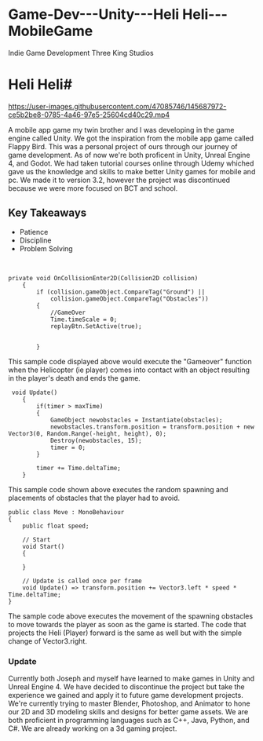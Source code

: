 # Game-Dev---Unity---Heli Heli---MobileGame
Indie Game Development Three King Studios 

# Heli Heli#

https://user-images.githubusercontent.com/47085746/145687972-ce5b2be8-0785-4a46-97e5-25604cd40c29.mp4


A mobile app game my twin brother and I was developing in the game engine called Unity. We got the inspiration from the mobile app game called Flappy Bird. This was a personal project of ours through our journey of game development. As of now we're both proficent in Unity, Unreal Engine 4, and Godot. We had taken tutorial courses online through Udemy whiched gave us the knowledge and skills to make better Unity games for mobile and pc. We made it to version 3.2, however the project was discontinued because we were more focused on BCT and school.
 
 
## Key Takeaways ##

 * Patience
 * Discipline
 * Problem Solving
 </br>
 
 

```
private void OnCollisionEnter2D(Collision2D collision)
    {
        if (collision.gameObject.CompareTag("Ground") ||
            collision.gameObject.CompareTag("Obstacles"))
        {
            //GameOver
            Time.timeScale = 0;
            replayBtn.SetActive(true);
            

        }
```
        
This sample code displayed above would execute the "Gameover" function when the Helicopter (ie player) comes into contact with an object resulting in the player's death and ends the game. 




```
 void Update()
    {
        if(timer > maxTime)
        {
            GameObject newobstacles = Instantiate(obstacles);
            newobstacles.transform.position = transform.position + new Vector3(0, Random.Range(-height, height), 0);
            Destroy(newobstacles, 15);
            timer = 0;
        }

        timer += Time.deltaTime;
    }

```

This sample code shown above executes the random spawning and placements of obstacles that the player had to avoid.




```
public class Move : MonoBehaviour
{
    public float speed;

    // Start 
    void Start()
    {

    }

    // Update is called once per frame
    void Update() => transform.position += Vector3.left * speed * Time.deltaTime;
}

```

The sample code above executes the movement of the spawning obstacles to move towards the player as soon as the game is started. The code that projects the Heli (Player) forward is the same as well but with the simple change of Vector3.right. 



### Update ###
Currently both Joseph and myself have learned to make games in Unity and Unreal Engine 4. We have decided to discontinue the project but take the experience we gained and apply it to future game development projects. We're currently trying to master Blender, Photoshop, and Animator to hone our 2D and 3D modeling skills and designs for better game assets. We are both proficient in programming languages such as C++, Java, Python, and C#. We are already working on a 3d gaming project. 














